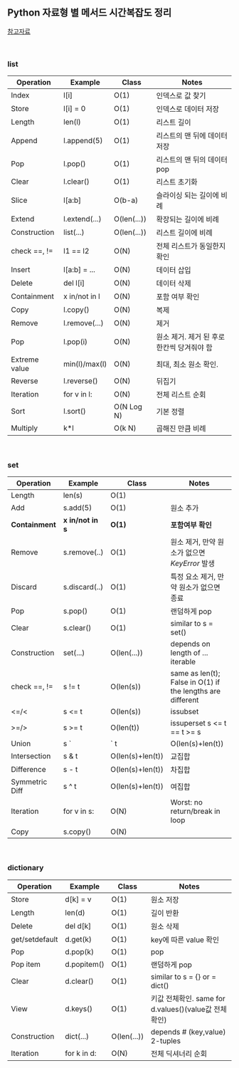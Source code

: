 ## Python 자료형 별 메서드 시간복잡도 정리

[참고자료](https://www.ics.uci.edu/~pattis/ICS-33/lectures/complexitypython.txt)

<br>

### **list**

| Operation     | Example      | Class         | Notes
| --------------|--------------|---------------|-------------------------------
| Index         | l[i]         | O(1)	       | 인덱스로 값 찾기
| Store         | l[i] = 0     | O(1)	       | 인덱스로 데이터 저장
| Length        | len(l)       | O(1)	       | 리스트 길이 
| Append        | l.append(5)  | O(1)	       | 리스트의 맨 뒤에 데이터 저장
| Pop	        | l.pop()      | O(1)	       | 리스트의 맨 뒤의 데이터 pop
| Clear         | l.clear()    | O(1)	       | 리스트 초기화
| Slice         | l[a:b]       | O(b-a)	       | 슬라이싱 되는 길이에 비례
| Extend        | l.extend(...)| O(len(...))   | 확장되는 길이에 비례
| Construction  | list(...)    | O(len(...))   | 리스트 길이에 비례
| check ==, !=  | l1 == l2     | O(N)          | 전체 리스트가 동일한지 확인
| Insert        | l[a:b] = ... | O(N)	       | 데이터 삽입
| Delete        | del l[i]     | O(N)	       | 데이터 삭제
| Containment   | x in/not in l| O(N)	       | 포함 여부 확인
| Copy          | l.copy()     | O(N)	       | 복제
| Remove        | l.remove(...)| O(N)	       | 제거
| Pop	        | l.pop(i)     | O(N)	       | 원소 제거. 제거 된 후로 한칸씩 당겨줘야 함
| Extreme value | min(l)/max(l)| O(N)	       | 최대, 최소 원소 확인.
| Reverse	    | l.reverse()  | O(N)	       | 뒤집기
| Iteration     | for v in l:  | O(N)          | 전체 리스트 순회
| Sort          | l.sort()     | O(N Log N)    | 기본 정렬
| Multiply      | k*l          | O(k N)        | 곱해진 만큼 비례


<br>

### **set**


| Operation     | Example      | Class         | Notes
| --------------|--------------|---------------|-------------------------------
| Length        | len(s)       | O(1)	     | 
| Add           | s.add(5)     | O(1)	     | 원소 추가
| **Containment**   | **x in/not in s** | **O(1)**	     | **포함여부 확인**
| Remove        | s.remove(..) | O(1)	     | 원소 제거, 만약 원소가 없으면 *KeyError* 발생
| Discard       | s.discard(..)| O(1)	     | 특정 요소 제거, 만약 원소가 없으면 종료
| Pop           | s.pop()      | O(1)	     | 랜덤하게 pop
| Clear         | s.clear()    | O(1)	     | similar to s = set()
| Construction  | set(...)     | O(len(...))   | depends on length of ... iterable
| check ==, !=  | s != t       | O(len(s))     | same as len(t); False in O(1) if the lengths are different
| <=/<          | s <= t       | O(len(s))     | issubset
| >=/>          | s >= t       | O(len(t))     | issuperset s <= t == t >= s
| Union         | s `|` t        | O(len(s)+len(t)) | 합집합
| Intersection  | s & t        | O(len(s)+len(t)) | 교집합
| Difference    | s - t        | O(len(s)+len(t)) | 차집합
| Symmetric Diff| s ^ t        | O(len(s)+len(t)) | 여집합
| Iteration     | for v in s:  | O(N)          | Worst: no return/break in loop
| Copy          | s.copy()     | O(N)	     |


<br>


### **dictionary**


| Operation     | Example      | Class         | Notes
| --------------|--------------|---------------|-------------------------------
| Store         | d[k] = v     | O(1)	     | 원소 저장
| Length        | len(d)       | O(1)	     | 길이 반환
| Delete        | del d[k]     | O(1)	     | 원소 삭제
| get/setdefault| d.get(k)     | O(1)	     | key에 따른 value 확인
| Pop           | d.pop(k)     | O(1)	     | pop
| Pop item      | d.popitem()  | O(1)	     | 랜덤하게 pop 
| Clear         | d.clear()    | O(1)	     | similar to s = {} or = dict()
| View          | d.keys()     | O(1)	     | 키값 전체확인. same for d.values()(value값 전체확인)
| Construction  | dict(...)    | O(len(...))   | depends # (key,value) 2-tuples
| Iteration     | for k in d:  | O(N)          | 전체 딕셔너리 순회



